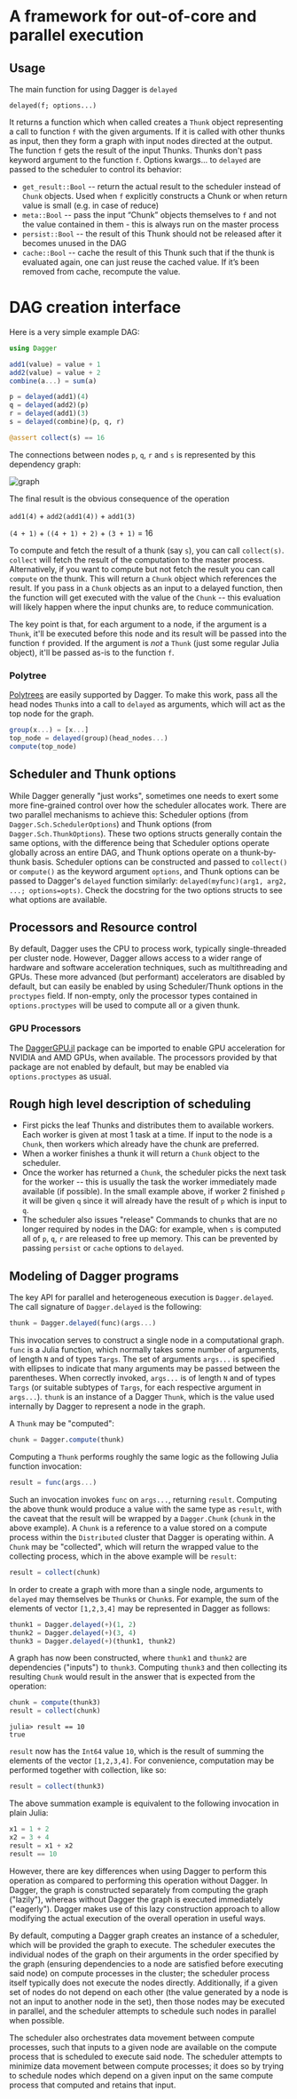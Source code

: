 # A framework for out-of-core and parallel execution

## Usage

The main function for using Dagger is `delayed`

`delayed(f; options...)`

It returns a function which when called creates a `Thunk` object representing a call to function `f` with the given arguments. If it is called with other thunks as input, then they form a graph with input nodes directed at the output. The function `f` gets the result of the input Thunks.
Thunks don't pass keyword argument to the function `f`. Options kwargs... to `delayed` are passed to the scheduler to control its behavior:
- `get_result::Bool` -- return the actual result to the scheduler instead of `Chunk` objects. Used when `f` explicitly constructs a Chunk or when return value is small (e.g. in case of reduce)
- `meta::Bool` -- pass the input “Chunk” objects themselves to `f` and not the value contained in them - this is always run on the master process
- `persist::Bool` -- the result of this Thunk should not be released after it becomes unused in the DAG
- `cache::Bool` -- cache the result of this Thunk such that if the thunk is evaluated again, one can just reuse the cached value. If it’s been removed from cache, recompute the value.

# DAG creation interface
Here is a very simple example DAG:

```julia
using Dagger

add1(value) = value + 1
add2(value) = value + 2
combine(a...) = sum(a)

p = delayed(add1)(4)
q = delayed(add2)(p)
r = delayed(add1)(3)
s = delayed(combine)(p, q, r)

@assert collect(s) == 16
```
The connections between nodes `p`, `q`, `r` and `s` is represented by this dependency graph:

![graph](https://user-images.githubusercontent.com/25916/26920104-7b9b5fa4-4c55-11e7-97fb-fe5b9e73cae6.png)


The final result is the obvious consequence of the operation

 `add1(4)` + `add2(add1(4))` + `add1(3)`

 `(4 + 1)` + `((4 + 1) + 2)` + `(3 + 1)` = 16

To compute and fetch the result of a thunk (say `s`), you can call `collect(s)`. `collect` will fetch the result of the computation to the master process. Alternatively, if you want to compute but not fetch the result you can call `compute` on the thunk. This will return a `Chunk` object which references the result. If you pass in a `Chunk` objects as an input to a delayed function, then the function will get executed with the value of the `Chunk` -- this evaluation will likely happen where the input chunks are, to reduce communication.

The key point is that, for each argument to a node, if the argument is a `Thunk`, it'll be executed before this node and its result will be passed into the function `f` provided.
If the argument is *not* a `Thunk` (just some regular Julia object), it'll be passed as-is to the function `f`.

### Polytree

[Polytrees](https://en.wikipedia.org/wiki/Polytree "Polytrees") are easily supported by Dagger. To make this work, pass all the head nodes `Thunk`s into a call to `delayed` as arguments, which will act as the top node for the graph.
```julia
group(x...) = [x...]
top_node = delayed(group)(head_nodes...)
compute(top_node)
```

## Scheduler and Thunk options

While Dagger generally "just works", sometimes one needs to exert some more
fine-grained control over how the scheduler allocates work. There are two
parallel mechanisms to achieve this: Scheduler options (from
`Dagger.Sch.SchedulerOptions`) and Thunk options (from
`Dagger.Sch.ThunkOptions`). These two options structs generally contain the
same options, with the difference being that Scheduler options operate
globally across an entire DAG, and Thunk options operate on a thunk-by-thunk
basis. Scheduler options can be constructed and passed to `collect()` or
`compute()` as the keyword argument `options`, and Thunk options can be passed
to Dagger's `delayed` function similarly: `delayed(myfunc)(arg1, arg2, ...;
options=opts)`. Check the docstring for the two options structs to see what
options are available.

## Processors and Resource control

By default, Dagger uses the CPU to process work, typically single-threaded per
cluster node. However, Dagger allows access to a wider range of hardware and
software acceleration techniques, such as multithreading and GPUs. These more
advanced (but performant) accelerators are disabled by default, but can easily
be enabled by using Scheduler/Thunk options in the `proctypes` field. If
non-empty, only the processor types contained in `options.proctypes` will be
used to compute all or a given thunk.

### GPU Processors

The [DaggerGPU.jl](https://github.com/JuliaGPU/DaggerGPU.jl) package can be
imported to enable GPU acceleration for NVIDIA and AMD GPUs, when available.
The processors provided by that package are not enabled by default, but may be
enabled via `options.proctypes` as usual.

## Rough high level description of scheduling

- First picks the leaf Thunks and distributes them to available workers. Each worker is given at most 1 task at a time. If input to the node is a `Chunk`, then workers which already have the chunk are preferred.
- When a worker finishes a thunk it will return a `Chunk` object to the scheduler.
- Once the worker has returned a `Chunk`, the scheduler picks the next task for the worker -- this is usually the task the worker immediately made available (if possible). In the small example above, if worker 2 finished `p` it will be given `q` since it will already have the result of `p` which is input to `q`.
- The scheduler also issues "release" Commands to chunks that are no longer required by nodes in the DAG: for example, when `s` is computed all of `p`, `q`, `r` are released to free up memory. This can be prevented by passing `persist` or `cache` options to `delayed`.

## Modeling of Dagger programs

The key API for parallel and heterogeneous execution is `Dagger.delayed`.
The call signature of `Dagger.delayed` is the following:

```julia
thunk = Dagger.delayed(func)(args...)
```

This invocation serves to construct a single node in a computational graph.
`func` is a Julia function, which normally takes some number of arguments, of
length `N` and of types `Targs`. The set of arguments `args...` is specified
with ellipses to indicate that many arguments may be passed between the
parentheses. When correctly invoked, `args...` is of length `N` and of types
`Targs` (or suitable subtypes of `Targs`, for each respective argument in
`args...`).  `thunk` is an instance of a Dagger `Thunk`, which is the value
used internally by Dagger to represent a node in the graph.

A `Thunk` may be "computed":

```julia
chunk = Dagger.compute(thunk)
```

Computing a `Thunk` performs roughly the same logic as the following Julia
function invocation:

```julia
result = func(args...)
```

Such an invocation invokes `func` on `args...`, returning `result`. Computing
the above thunk would produce a value with the same type as `result`, with the
caveat that the result will be wrapped by a `Dagger.Chunk` (`chunk` in the
above example). A `Chunk` is a reference to a value stored on a compute
process within the `Distributed` cluster that Dagger is operating within. A
`Chunk` may be "collected", which will return the wrapped value to the
collecting process, which in the above example will be `result`:

```julia
result = collect(chunk)
```

In order to create a graph with more than a single node, arguments to
`delayed` may themselves be `Thunk`s or `Chunk`s. For example, the sum of the
elements of vector `[1,2,3,4]` may be represented in Dagger as follows:

```julia
thunk1 = Dagger.delayed(+)(1, 2)
thunk2 = Dagger.delayed(+)(3, 4)
thunk3 = Dagger.delayed(+)(thunk1, thunk2)
```

A graph has now been constructed, where `thunk1` and `thunk2` are dependencies
("inputs") to `thunk3`. Computing `thunk3` and then collecting its resulting
`Chunk` would result in the answer that is expected from the operation:

```julia
chunk = compute(thunk3)
result = collect(chunk)
```

```julia-repl
julia> result == 10
true
```

`result` now has the `Int64` value `10`, which is the result of summing the
elements of the vector `[1,2,3,4]`. For convenience, computation may be
performed together with collection, like so:

```julia
result = collect(thunk3)
```

The above summation example is equivalent to the following invocation in plain
Julia:

```julia
x1 = 1 + 2
x2 = 3 + 4
result = x1 + x2
result == 10
```

However, there are key differences when using Dagger to perform this operation
as compared to performing this operation without Dagger. In Dagger, the graph
is constructed separately from computing the graph ("lazily"), whereas without
Dagger the graph is executed immediately ("eagerly"). Dagger makes use of this
lazy construction approach to allow modifying the actual execution of the
overall operation in useful ways.

By default, computing a Dagger graph creates an instance of a scheduler, which
will be provided the graph to execute. The scheduler executes the individual
nodes of the graph on their arguments in the order specified by the graph
(ensuring dependencies to a node are satisfied before executing said node) on
compute processes in the cluster; the scheduler process itself typically does
not execute the nodes directly. Additionally, if a given set of nodes do not
depend on each other (the value generated by a node is not an input to another
node in the set), then those nodes may be executed in parallel, and the
scheduler attempts to schedule such nodes in parallel when possible.

The scheduler also orchestrates data movement between compute processes, such
that inputs to a given node are available on the compute process that is
scheduled to execute said node. The scheduler attempts to minimize data
movement between compute processes; it does so by trying to schedule nodes
which depend on a given input on the same compute process that computed and
retains that input.
